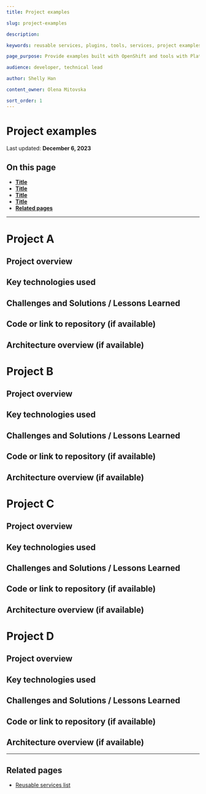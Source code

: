 ```yaml
---
title: Project examples

slug: project-examples

description: 

keywords: reusable services, plugins, tools, services, project examples

page_purpose: Provide examples built with OpenShift and tools with Platform Services 

audience: developer, technical lead

author: Shelly Han

content_owner: Olena Mitovska

sort_order: 1
---
```

# Project examples
Last updated: **December 6, 2023**

<!-- Document description goes here and answers: why this document is helpful, what it is and how to use it -->

## On this page
* **[Title](#link)**
* **[Title](#link)**
* **[Title](#link)**
* **[Title](#link)**
* **[Related pages](#related-pages)**

---

# Project A

## Project overview
<!-- A brief description of the project, its purpose, and the problems it aims to solve. -->

## Key technologies used
<!-- Highlight the main technologies, frameworks, or programming languages that powered your project. -->

## Challenges and Solutions / Lessons Learned
<!-- Share any hurdles your team faced during development and how you overcame them. Alternatively, if there are valuable lessons learned in the process, those would be fantastic to include. -->

## Code or link to repository (if available)

## Architecture overview (if available)

# Project B

## Project overview
<!-- A brief description of the project, its purpose, and the problems it aims to solve. -->
## Key technologies used
<!-- Highlight the main technologies, frameworks, or programming languages that powered your project. -->
## Challenges and Solutions / Lessons Learned
<!-- Share any hurdles your team faced during development and how you overcame them. Alternatively, if there are valuable lessons learned in the process, those would be fantastic to include. -->
## Code or link to repository (if available)
## Architecture overview (if available)

# Project C
## Project overview
## Key technologies used
## Challenges and Solutions / Lessons Learned
## Code or link to repository (if available)
## Architecture overview (if available)

# Project D

## Project overview
## Key technologies used
## Challenges and Solutions / Lessons Learned
## Code or link to repository (if available)
## Architecture overview (if available)


--- 

## Related pages 
* [Reusable services list](/reusable-services-list/)

